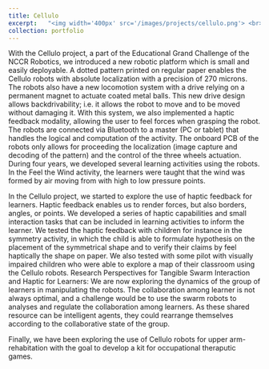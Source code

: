 ```yaml
---
title: Cellulo
excerpt:   "<img width='400px' src='/images/projects/cellulo.png'> <br><br> Tangible Haptic-Enabled Swarm for Learners"
collection: portfolio
---
```


With the Cellulo project, a part of the Educational Grand Challenge of the NCCR Robotics, we introduced a
new robotic platform which is small and easily deployable. A dotted pattern printed on regular paper enables the
Cellulo robots with absolute localization with a precision of 270 microns. The robots also have a new
locomotion system with a drive relying on a permanent magnet to actuate coated metal balls. This new drive
design allows backdrivability; i.e. it allows the robot to move and to be moved without damaging it. With this
system, we also implemented a haptic feedback modality, allowing the user to feel forces when grasping the robot.
The robots are connected via Bluetooth to a master (PC or tablet) that handles the logical and computation of the
activity. The onboard PCB of the robots only allows for proceeding the localization (image capture and decoding of
the pattern) and the control of the three wheels actuation.
During four years, we developed several learning activities using the robots. In the Feel
the Wind activity, the learners were taught that the wind was formed by air moving from with high to low
pressure points.



In the Cellulo project, we  started to explore the use of haptic feedback for learners. Haptic feedback enables us to
render forces, but also borders, angles, or points. We developed a series of haptic capabilities and small interaction
tasks that can be included in learning activities to inform the learner. We tested the haptic feedback with
children for instance in the symmetry activity, in which the child is able to formulate hypothesis on the placement
of the symmetrical shape and to verify their claims by feel haptically the shape on paper. We also tested
with some pilot with visually impaired children who were able to explore a map of their classroom using the Cellulo
robots.
Research Perspectives for Tangible Swarm Interaction and Haptic for Learners: We are now exploring the
dynamics of the group of learners in manipulating the robots. The collaboration among learner is not always
optimal, and a challenge would be to use the swarm robots to analyses and regulate the collaboration among
learners. As these shared resource can be intelligent agents, they could rearrange themselves according to the
collaborative state of the group.


Finally, we have been exploring the use of Cellulo robots for upper arm-rehabitation with the goal to develop a kit for occupational theraputic games.
